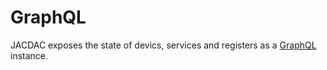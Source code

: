 
# GraphQL

JACDAC exposes the state of devics, services and registers as a [GraphQL](https://graphql.org/) instance.

